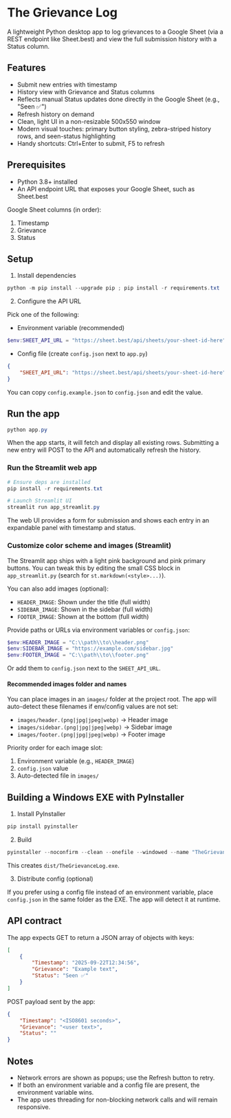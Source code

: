 # The Grievance Log

A lightweight Python desktop app to log grievances to a Google Sheet (via a REST endpoint like Sheet.best) and view the full submission history with a Status column.

## Features

- Submit new entries with timestamp
- History view with Grievance and Status columns
- Reflects manual Status updates done directly in the Google Sheet (e.g., "Seen ✅")
- Refresh history on demand
- Clean, light UI in a non-resizable 500x550 window
 - Modern visual touches: primary button styling, zebra-striped history rows, and seen-status highlighting
 - Handy shortcuts: Ctrl+Enter to submit, F5 to refresh

## Prerequisites

- Python 3.8+ installed
- An API endpoint URL that exposes your Google Sheet, such as Sheet.best

Google Sheet columns (in order):
1. Timestamp
2. Grievance
3. Status

## Setup

1. Install dependencies

```powershell
python -m pip install --upgrade pip ; pip install -r requirements.txt
```

2. Configure the API URL

Pick one of the following:

- Environment variable (recommended)

```powershell
$env:SHEET_API_URL = "https://sheet.best/api/sheets/your-sheet-id-here"
```

- Config file (create `config.json` next to `app.py`)

```json
{
	"SHEET_API_URL": "https://sheet.best/api/sheets/your-sheet-id-here"
}
```

You can copy `config.example.json` to `config.json` and edit the value.

## Run the app

```powershell
python app.py
```

When the app starts, it will fetch and display all existing rows. Submitting a new entry will POST to the API and automatically refresh the history.

### Run the Streamlit web app

```powershell
# Ensure deps are installed
pip install -r requirements.txt

# Launch Streamlit UI
streamlit run app_streamlit.py
```

The web UI provides a form for submission and shows each entry in an expandable panel with timestamp and status.

### Customize color scheme and images (Streamlit)

The Streamlit app ships with a light pink background and pink primary buttons. You can tweak this by editing the small CSS block in `app_streamlit.py` (search for `st.markdown(<style>...)`).

You can also add images (optional):

- `HEADER_IMAGE`: Shown under the title (full width)
- `SIDEBAR_IMAGE`: Shown in the sidebar (full width)
- `FOOTER_IMAGE`: Shown at the bottom (full width)

Provide paths or URLs via environment variables or `config.json`:

```powershell
$env:HEADER_IMAGE = "C:\\path\\to\\header.png"
$env:SIDEBAR_IMAGE = "https://example.com/sidebar.jpg"
$env:FOOTER_IMAGE = "C:\\path\\to\\footer.png"
```

Or add them to `config.json` next to the `SHEET_API_URL`.

#### Recommended images folder and names

You can place images in an `images/` folder at the project root. The app will auto-detect these filenames if env/config values are not set:

- `images/header.(png|jpg|jpeg|webp)` → Header image
- `images/sidebar.(png|jpg|jpeg|webp)` → Sidebar image
- `images/footer.(png|jpg|jpeg|webp)` → Footer image

Priority order for each image slot:
1. Environment variable (e.g., `HEADER_IMAGE`)
2. `config.json` value
3. Auto-detected file in `images/`

## Building a Windows EXE with PyInstaller

1. Install PyInstaller

```powershell
pip install pyinstaller
```

2. Build

```powershell
pyinstaller --noconfirm --clean --onefile --windowed --name "TheGrievanceLog" app.py
```

This creates `dist/TheGrievanceLog.exe`.

3. Distribute config (optional)

If you prefer using a config file instead of an environment variable, place `config.json` in the same folder as the EXE. The app will detect it at runtime.

## API contract

The app expects GET to return a JSON array of objects with keys:

```json
[
	{
		"Timestamp": "2025-09-22T12:34:56",
		"Grievance": "Example text",
		"Status": "Seen ✅"
	}
]
```

POST payload sent by the app:

```json
{
	"Timestamp": "<ISO8601 seconds>",
	"Grievance": "<user text>",
	"Status": ""
}
```

## Notes

- Network errors are shown as popups; use the Refresh button to retry.
- If both an environment variable and a config file are present, the environment variable wins.
- The app uses threading for non-blocking network calls and will remain responsive.
